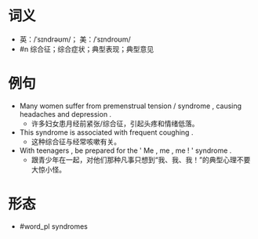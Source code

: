 # 词义
- 英：/ˈsɪndrəʊm/； 美：/ˈsɪndroʊm/
- #n 综合征；综合症状；典型表现；典型意见
# 例句
- Many women suffer from premenstrual tension \/ syndrome , causing headaches and depression .
	- 许多妇女患月经前紧张\/综合征，引起头疼和情绪低落。
- This syndrome is associated with frequent coughing .
	- 这种综合征与经常咳嗽有关。
- With teenagers , be prepared for the ' Me , me , me ! ' syndrome .
	- 跟青少年在一起，对他们那种凡事只想到“我、我、我！”的典型心理不要大惊小怪。
# 形态
- #word_pl syndromes
